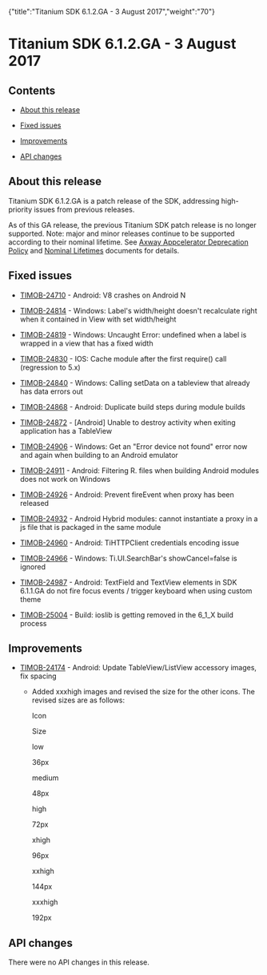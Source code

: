 {"title":"Titanium SDK 6.1.2.GA -  3 August 2017","weight":"70"} 

# Titanium SDK 6.1.2.GA - 3 August 2017

## Contents

*   [About this release](#Aboutthisrelease)
    
*   [Fixed issues](#Fixedissues)
    
*   [Improvements](#Improvements)
    
*   [API changes](#APIchanges)
    

## About this release

Titanium SDK 6.1.2.GA is a patch release of the SDK, addressing high-priority issues from previous releases.

As of this GA release, the previous Titanium SDK patch release is no longer supported. Note: major and minor releases continue to be supported according to their nominal lifetime. See [Axway Appcelerator Deprecation Policy](/docs/appc/AMPLIFY_Appcelerator_Services_Overview/Axway_Appcelerator_Deprecation_Policy/) and [Nominal Lifetimes](/docs/appc/AMPLIFY_Appcelerator_Services_Overview/Axway_Appcelerator_Product_Lifecycle/#NominalLifetimes) documents for details.

## Fixed issues

*   [TIMOB-24710](https://jira.appcelerator.org/browse/TIMOB-24710) - Android: V8 crashes on Android N
    
*   [TIMOB-24814](https://jira.appcelerator.org/browse/TIMOB-24814) - Windows: Label's width/height doesn't recalculate right when it contained in View with set width/height
    
*   [TIMOB-24819](https://jira.appcelerator.org/browse/TIMOB-24819) - Windows: Uncaught Error: undefined when a label is wrapped in a view that has a fixed width
    
*   [TIMOB-24830](https://jira.appcelerator.org/browse/TIMOB-24830) - IOS: Cache module after the first require() call (regression to 5.x)
    
*   [TIMOB-24840](https://jira.appcelerator.org/browse/TIMOB-24840) - Windows: Calling setData on a tableview that already has data errors out
    
*   [TIMOB-24868](https://jira.appcelerator.org/browse/TIMOB-24868) - Android: Duplicate build steps during module builds
    
*   [TIMOB-24872](https://jira.appcelerator.org/browse/TIMOB-24872) - \[Android\] Unable to destroy activity when exiting application has a TableView
    
*   [TIMOB-24906](https://jira.appcelerator.org/browse/TIMOB-24906) - Windows: Get an "Error device not found" error now and again when building to an Android emulator
    
*   [TIMOB-24911](https://jira.appcelerator.org/browse/TIMOB-24911) \- Android: Filtering R. files when building Android modules does not work on Windows
    
*   [TIMOB-24926](https://jira.appcelerator.org/browse/TIMOB-24926) - Android: Prevent fireEvent when proxy has been released
    
*   [TIMOB-24932](https://jira.appcelerator.org/browse/TIMOB-24932) - Android Hybrid modules: cannot instantiate a proxy in a js file that is packaged in the same module
    
*   [TIMOB-24960](https://jira.appcelerator.org/browse/TIMOB-24960) - Android: TiHTTPClient credentials encoding issue
    
*   [TIMOB-24966](https://jira.appcelerator.org/browse/TIMOB-24966) \- Windows: Ti.UI.SearchBar's showCancel=false is ignored
    
*   [TIMOB-24987](https://jira.appcelerator.org/browse/TIMOB-24987) - Android: TextField and TextView elements in SDK 6.1.1.GA do not fire focus events / trigger keyboard when using custom theme
    
*   [TIMOB-25004](https://jira.appcelerator.org/browse/TIMOB-25004) - Build: ioslib is getting removed in the 6\_1\_X build process
    

## Improvements

*   [TIMOB-24174](https://jira.appcelerator.org/browse/TIMOB-24174) - Android: Update TableView/ListView accessory images, fix spacing
    
    *   Added xxxhigh images and revised the size for the other icons. The revised sizes are as follows:
        
        Icon
        
        Size
        
        low
        
        36px
        
        medium
        
        48px
        
        high
        
        72px
        
        xhigh
        
        96px
        
        xxhigh
        
        144px
        
        xxxhigh
        
        192px
        

## API changes

There were no API changes in this release.